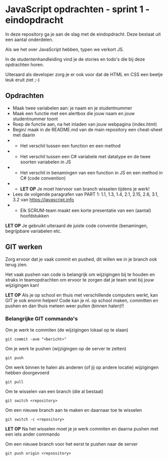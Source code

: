 # JavaScript opdrachten - sprint 1 - eindopdracht

In deze repository ga je aan de slag met de eindopdracht. Deze bestaat uit een aantal onderdelen.

Als we het over JavaScript hebben, typen we verkort JS.

In de studentenhandleiding vind je de stories en todo's die bij deze opdrachten horen.

Uiteraard als developer zorg je er ook voor dat de HTML en CSS een beetje leuk eruit ziet ;-) 

## Opdrachten

* Maak twee variabelen aan: je naam en je studentnummer
* Maak een functie met een alertbox die jouw naam en jouw studentnummer toont
* Roep de functie aan, na het inladen van jouw webpagina (index.html)
* Begin/ maak in de README.md van de main repository een cheat-sheet met daarin
* * Het verschil tussen een function en een method
* * Het verschil tussen een C# variabele met datatype en de twee soorten variabelen in JS
* * Het verschil in benamingen van een function in JS en een method in C# (code convention)
* * **LET OP** Je moet hiervoor van branch wisselen tijdens je werk!
* Lees de volgende paragrafen van PART 1: 1.1, 1.3, 1.4, 2.1, 2.15, 2.6, 3.1, 3.2 van https://javascript.info
* * Elk SCRUM-team maakt een korte presentatie van een (aantal) hoofdstukken

**LET OP** Je gebruikt uiteraard de juiste code conventie (benamingen, begrijpbare
variabelen etc.

## GIT werken
Zorg ervoor dat je vaak commit en pushed, dit willen we in je branch ook terug zien.

Het vaak pushen van code is belangrijk om wijzigingen bij te houden en straks
in teamopdrachten om ervoor te zorgen dat je team snel bij jouw wijzigingen kan!

**LET OP** Als je op school en thuis met verschillende computers werkt, kan GIT je ook
enorm helpen! Code kan je nl. op school maken, committen en pushen en dan thuis meteen
weer pullen (binnen halen)!!

### Belangrijke GIT commando's
Om je werk te commiten (de wijzigingen lokaal op te slaan)

```git commit -avm "<bericht>"```

Om je werk te pushen (wijzigingen op de server te zetten)

```git push```

Om werk binnen te halen als anderen (of jij op andere locatie) wijzigingen hebben doorgevoerd

```git pull```

Om te wisselen van een branch (die al bestaat)

```git switch <repository>```

Om een nieuwe branch aan te maken en daarnaar toe te wisselen

```git switch -c <repository>```

**LET OP** Na het wisselen moet je je werk commiten en daarna pushen met een iets ander commando

Om een nieuwe branch voor het eerst te pushen naar de server

```git push origin <repsository>```

